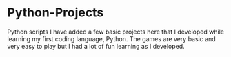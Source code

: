 # Python-Projects
Python scripts
I have added a few basic projects here that I developed while learning my first coding language, Python. 
The games are very basic and very easy to play but I had a lot of fun learning as I developed.
